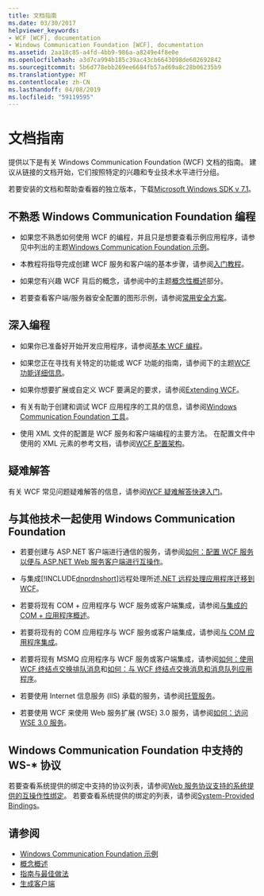 ```yaml
---
title: 文档指南
ms.date: 03/30/2017
helpviewer_keywords:
- WCF [WCF], documentation
- Windows Communication Foundation [WCF], documentation
ms.assetid: 2aa18c85-a4fd-4bb9-986a-a8249e4f8e0e
ms.openlocfilehash: a3d7ca994b185c39ac43cb6643098de602692842
ms.sourcegitcommit: 5b6d778ebb269ee6684fb57ad69a8c28b06235b9
ms.translationtype: MT
ms.contentlocale: zh-CN
ms.lasthandoff: 04/08/2019
ms.locfileid: "59119595"
---
```

# <a name="guide-to-the-documentation"></a>文档指南
提供以下是有关 Windows Communication Foundation (WCF) 文档的指南。 建议从链接的文档开始，它们按照特定的兴趣和专业技术水平进行分组。  
  
 若要安装的文档和帮助查看器的独立版本，下载[Microsoft Windows SDK v 7.1](https://go.microsoft.com/fwlink/?LinkID=194146&clcid=0x409)。  
  
## <a name="new-to-windows-communication-foundation-programming"></a>不熟悉 Windows Communication Foundation 编程  
  
-   如果您不熟悉如何使用 WCF 的编程，并且只是想要查看示例应用程序，请参见中列出的主题[Windows Communication Foundation 示例](../../../docs/framework/wcf/samples/index.md)。  
  
-   本教程将指导完成创建 WCF 服务和客户端的基本步骤，请参阅[入门教程](../../../docs/framework/wcf/getting-started-tutorial.md)。  
  
-   如果您有兴趣 WCF 背后的概念，请参阅中的主题[概念性概述](../../../docs/framework/wcf/conceptual-overview.md)部分。  
  
-   若要查看客户端/服务器安全配置的图形示例，请参阅[常用安全方案](../../../docs/framework/wcf/feature-details/common-security-scenarios.md)。  
  
## <a name="programming-in-depth"></a>深入编程  
  
-   如果你已准备好开始开发应用程序，请参阅[基本 WCF 编程](../../../docs/framework/wcf/basic-wcf-programming.md)。  
  
-   如果您正在寻找有关特定的功能或 WCF 功能的指南，请参阅下的主题[WCF 功能详细信息](../../../docs/framework/wcf/feature-details/index.md)。  
  
-   如果你想要扩展或自定义 WCF 要满足的要求，请参阅[Extending WCF](../../../docs/framework/wcf/extending/index.md)。  
  
-   有关有助于创建和调试 WCF 应用程序的工具的信息，请参阅[Windows Communication Foundation 工具](../../../docs/framework/wcf/tools.md)。  
  
-   使用 XML 文件的配置是 WCF 服务和客户端编程的主要方法。 在配置文件中使用的 XML 元素的参考文档，请参阅[WCF 配置架构](../../../docs/framework/configure-apps/file-schema/wcf/index.md)。  
  
## <a name="troubleshooting"></a>疑难解答  
 有关 WCF 常见问题疑难解答的信息，请参阅[WCF 疑难解答快速入门](../../../docs/framework/wcf/wcf-troubleshooting-quickstart.md)。  
  
## <a name="using-windows-communication-foundation-with-other-technologies"></a>与其他技术一起使用 Windows Communication Foundation  
  
-   若要创建与 ASP.NET 客户端进行通信的服务，请参阅[如何：配置 WCF 服务以便与 ASP.NET Web 服务客户端进行互操作](../../../docs/framework/wcf/feature-details/config-wcf-service-with-aspnet-web-service.md)。  
  
-   与集成[!INCLUDE[dnprdnshort](../../../includes/dnprdnshort-md.md)]远程处理所述[.NET 远程处理应用程序迁移到 WCF](../../../docs/framework/wcf/feature-details/migrating-net-remoting-applications-to-wcf.md)。  
  
-   若要将现有 COM + 应用程序与 WCF 服务或客户端集成，请参阅[与集成的 COM + 应用程序概述](../../../docs/framework/wcf/feature-details/integrating-with-com-plus-applications-overview.md)。  
  
-   若要将现有的 COM 应用程序与 WCF 服务或客户端集成，请参阅[与 COM 应用程序集成](../../../docs/framework/wcf/feature-details/integrating-with-com-applications.md)。  
  
-   若要将现有 MSMQ 应用程序与 WCF 服务或客户端集成，请参阅[如何：使用 WCF 终结点交换排队消息](../../../docs/framework/wcf/feature-details/how-to-exchange-queued-messages-with-wcf-endpoints.md)和[如何：与 WCF 终结点交换消息和消息队列应用程序](../../../docs/framework/wcf/feature-details/how-to-exchange-messages-with-wcf-endpoints-and-message-queuing-applications.md)。  
  
-   若要使用 Internet 信息服务 (IIS) 承载的服务，请参阅[托管服务](../../../docs/framework/wcf/hosting-services.md)。  
  
-   若要使用 WCF 来使用 Web 服务扩展 (WSE) 3.0 服务，请参阅[如何：访问 WSE 3.0 服务](../../../docs/framework/wcf/feature-details/how-to-access-a-wse-3-0-service-with-a-wcf-client.md)。  
  
## <a name="ws--protocols-supported-in-windows-communication-foundation"></a>Windows Communication Foundation 中支持的 WS-* 协议  
 若要查看系统提供的绑定中支持的协议列表，请参阅[Web 服务协议支持的系统提供的互操作性绑定](../../../docs/framework/wcf/feature-details/web-services-protocols-supported-by-system-provided-interoperability-bindings.md)。 若要查看系统提供的绑定的列表，请参阅[System-Provided Bindings](../../../docs/framework/wcf/system-provided-bindings.md)。  
  
## <a name="see-also"></a>请参阅

- [Windows Communication Foundation 示例](../../../docs/framework/wcf/samples/index.md)
- [概念概述](../../../docs/framework/wcf/conceptual-overview.md)
- [指南与最佳做法](../../../docs/framework/wcf/guidelines-and-best-practices.md)
- [生成客户端](../../../docs/framework/wcf/building-clients.md)

